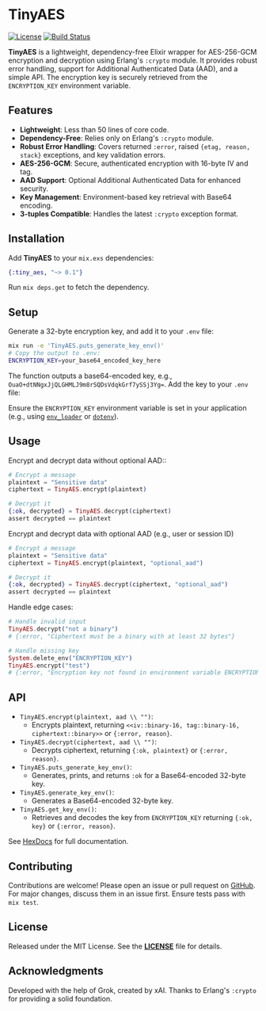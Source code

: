 # TinyAES

[![License](https://img.shields.io/badge/License-MIT-blue.svg)](https://github.com/Eygem/tiny_aes/blob/main/LICENSE)
[![Build Status](https://github.com/Eygem/tiny_aes/actions/workflows/ci.yml/badge.svg)](https://github.com/Eygem/tiny_aes/actions)

**TinyAES** is a lightweight, dependency-free Elixir wrapper for AES-256-GCM encryption and decryption using Erlang's `:crypto` module. It provides robust error handling, support for Additional Authenticated Data (AAD), and a simple API. The encryption key is securely retrieved from the `ENCRYPTION_KEY` environment variable.

## Features
- **Lightweight**: Less than 50 lines of core code.
- **Dependency-Free**: Relies only on Erlang's `:crypto` module.
- **Robust Error Handling**: Covers returned `:error`, raised `{etag, reason, stack}` exceptions, and key validation errors.
- **AES-256-GCM**: Secure, authenticated encryption with 16-byte IV and tag.
- **AAD Support**: Optional Additional Authenticated Data for enhanced security.
- **Key Management**: Environment-based key retrieval with Base64 encoding.
- **3-tuples Compatible**: Handles the latest `:crypto` exception format.

## Installation

Add **TinyAES** to your `mix.exs` dependencies:
```elixir
{:tiny_aes, "~> 0.1"}
```
Run `mix deps.get` to fetch the dependency.

## Setup

Generate a 32-byte encryption key, and add it to your `.env` file:
```bash
mix run -e 'TinyAES.puts_generate_key_env()'
# Copy the output to .env:
ENCRYPTION_KEY=your_base64_encoded_key_here
```
The function outputs a base64-encoded key, e.g., `OuaO+dtNNgxJjQLGHMLJ9m8rSQDsVdqkGrf7ySSj3Yg=`. Add the key to your `.env` file:

Ensure the `ENCRYPTION_KEY` environment variable is set in your application (e.g., using [`env_loader`](https://github.com/Eygem/env_loader) or [`dotenv`](https://github.com/avdi/dotenv_elixir)).

## Usage

Encrypt and decrypt data without optional AAD::
```elixir
# Encrypt a message
plaintext = "Sensitive data"
ciphertext = TinyAES.encrypt(plaintext)

# Decrypt it
{:ok, decrypted} = TinyAES.decrypt(ciphertext)
assert decrypted == plaintext
```

Encrypt and decrypt data with optional AAD (e.g., user or session ID)
```elixir
# Encrypt a message
plaintext = "Sensitive data"
ciphertext = TinyAES.encrypt(plaintext, "optional_aad")

# Decrypt it
{:ok, decrypted} = TinyAES.decrypt(ciphertext, "optional_aad")
assert decrypted == plaintext
```

Handle edge cases:
```elixir
# Handle invalid input
TinyAES.decrypt("not a binary")
# {:error, "Ciphertext must be a binary with at least 32 bytes"}

# Handle missing key
System.delete_env("ENCRYPTION_KEY")
TinyAES.encrypt("test")
# {:error, "Encryption key not found in environment variable ENCRYPTION_KEY"}
```

## API

- `TinyAES.encrypt(plaintext, aad \\ "")`:
    - Encrypts plaintext, returning `<<iv::binary-16, tag::binary-16, ciphertext::binary>>` or `{:error, reason}`.
- `TinyAES.decrypt(ciphertext, aad \\ "")`:
    - Decrypts ciphertext, returning `{:ok, plaintext}` or `{:error, reason}`.
- `TinyAES.puts_generate_key_env()`:
    - Generates, prints, and returns `:ok` for a Base64-encoded 32-byte key.
- `TinyAES.generate_key_env()`:
    - Generates a Base64-encoded 32-byte key.
- `TinyAES.get_key_env()`:
    - Retrieves and decodes the key from `ENCRYPTION_KEY` returning `{:ok, key}` or `{:error, reason}`.



See [HexDocs](https://hex.pm/packages/tiny_aes) for full documentation.


## Contributing

Contributions are welcome! Please open an issue or pull request on [GitHub](https://github.com/Eygem/tiny_aes). For major changes, discuss them in an issue first. Ensure tests pass with `mix test`.


## License

Released under the MIT License. See the **[LICENSE](https://github.com/Eygem/tiny_aes/blob/main/LICENSE)** file for details.


## Acknowledgments

Developed with the help of Grok, created by xAI. Thanks to Erlang's `:crypto` for providing a solid foundation.


